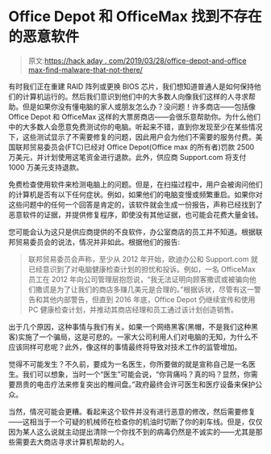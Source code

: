 # Office Depot 和 OfficeMax 找到不存在的恶意软件

> 原文:[https://hack aday . com/2019/03/28/office-depot-and-office max-find-malware-that-not-there/](https://hackaday.com/2019/03/28/office-depot-and-officemax-find-malware-that-isnt-there/)

有时我们正在重建 RAID 阵列或更换 BIOS 芯片，我们想知道普通人是如何保持他们的计算机运行的。然后我们意识到他们中的大多数人向像我们这样的人寻求帮助。但是如果你没有懂电脑的家人或朋友怎么办？没问题！许多商店——包括像 Office Depot 和 OfficeMax 这样的大票房商店——会很乐意帮助你。为什么他们中的大多数人会愿意免费测试你的电脑。听起来不错，直到你发现至少在某些情况下，这些测试显示了不需要修复的问题，因此用户会为他们不需要的服务付费。美国联邦贸易委员会(FTC)已经对 Office Depot(Office max 的所有者)罚款 2500 万美元，并计划使用这笔资金进行退款。此外，供应商 Support.com 将支付 1000 万美元支持退款。

免费检查使用软件来检测电脑上的问题。但是，在扫描过程中，用户会被询问他们的计算机是否有以下任何症状。例如，如果他们的电脑变慢或频繁重启。如果你对这些问题中的任何一个回答是肯定的，该软件就会生成一份报告，声称已经找到了恶意软件的证据，并提供修复程序，即使没有其他证据，也可能会花费大量金钱。

您可能会认为这只是供应商提供的不良软件，办公室商店的员工并不知道。根据联邦贸易委员会的说法，情况并非如此。根据他们的报告:

> 联邦贸易委员会声称，至少从 2012 年开始，欧迪办公和 Support.com 就已经意识到了对电脑健康检查计划的担忧和投诉。例如，一名 OfficeMax 员工在 2012 年向公司管理层抱怨说，“我无法证明向顾客撒谎或被骗向他们撒谎是为了让我们的商店多赚几美元是合理的。”根据诉状，尽管有这一警告和其他内部警告，但直到 2016 年底，Office Depot 仍继续宣传和使用 PC 健康检查计划，并推动其商店经理和员工通过该计划创造销售。

出于几个原因，这种事情与我们有关。如果一个网络黑客(黑帽，不是我们这种黑客)实施了一个骗局，这是可悲的。一家大公司利用人们对电脑的无知，为什么不应该同样可悲呢？此外，像这样的事情最终将导致对技术工作的监管增加。

觉得不可能发生？不久前，要成为一名医生，你所要做的就是宣称自己是一名医生。我们可以想象，当时一个“医生”可能会说，“你背痛吗？真的吗？显然，你需要昂贵的电击疗法来修复突出的椎间盘。”政府最终会许可医生和医疗设备来保护公众。

当然，情况可能会更糟。看起来这个软件并没有进行恶意的修改，然后需要修复——这相当于一个可疑的机械师在检查你的机油时切断了你的刹车线。但是，仅仅因为某人这么说就主动提出清除一个你找不到的病毒仍然是不诚实的——尤其是那些需要去大商店寻求计算机帮助的人。